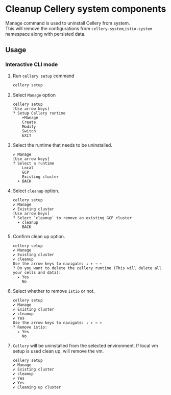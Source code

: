 # Cleanup Cellery system components

Manage command is used to uninstall Cellery from system.  
This will remove the configurations from  `cellery-system`,`istio-system` namespace along with persisted data. 

## Usage

### Interactive CLI mode

1. Run `cellery setup` command

    ```bash
    cellery setup
    ```

1. Select `Manage` option

    ```text
    cellery setup
    [Use arrow keys]
    ? Setup Cellery runtime
        ➤Manage
        Create
        Modify
        Switch
        EXIT
    ```
1. Select the runtime that needs to be uninstalled. 
    ```text
    ✔ Manage
    [Use arrow keys]
    ? Select a runtime
        Local
        GCP
        Existing cluster
      ➤ BACK
    ```

1. Select `cleanup` option.
    ```text
    cellery setup
    ✔ Manage
    ✔ Existing cluster
    [Use arrow keys]
    ? Select `cleanup` to remove an existing GCP cluster
      ➤ cleanup
        BACK
    ```
    
1. Confirm clean up option.
    ```text
    cellery setup
    ✔ Manage
    ✔ Existing cluster
    ✔ cleanup
    Use the arrow keys to navigate: ↓ ↑ → ←
    ? Do you want to delete the cellery runtime (This will delete all your cells and data):
      ▸ Yes
        No
    ```   
    
1. Select whether to remove `istio` or not.
    ```text
    cellery setup
    ✔ Manage
    ✔ Existing cluster
    ✔ cleanup
    ✔ Yes
    Use the arrow keys to navigate: ↓ ↑ → ←
    ? Remove istio:
      ▸ Yes
        No
    ```     
    
1. `Cellery` will be uninstalled from the selected environment. If local vm setup is used clean up, will remove the vm.
     ```text
    cellery setup
    ✔ Manage
    ✔ Existing cluster
    ✔ cleanup
    ✔ Yes
    ✔ Yes
    ✔ Cleaning up cluster 
    ```
